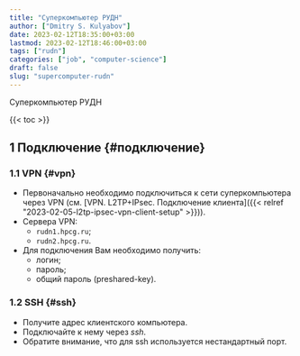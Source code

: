 ```yaml
---
title: "Суперкомпьютер РУДН"
author: ["Dmitry S. Kulyabov"]
date: 2023-02-12T18:35:00+03:00
lastmod: 2023-02-12T18:46:00+03:00
tags: ["rudn"]
categories: ["job", "computer-science"]
draft: false
slug: "supercomputer-rudn"
---
```


Суперкомпьютер РУДН

<!--more-->

{{< toc >}}


## <span class="section-num">1</span> Подключение {#подключение}


### <span class="section-num">1.1</span> VPN {#vpn}

-   Первоначально необходимо подключиться к сети суперкомпьютера через VPN (см. [VPN. L2TP+IPsec. Подключение клиента]({{< relref "2023-02-05-l2tp-ipsec-vpn-client-setup" >}})).
-   Сервера VPN:
    -   `rudn1.hpcg.ru`;
    -   `rudn2.hpcg.ru`.
-   Для подключения Вам необходимо получить:
    -   логин;
    -   пароль;
    -   общий пароль (preshared-key).


### <span class="section-num">1.2</span> SSH {#ssh}

-   Получите адрес клиентского компьютера.
-   Подключайте к нему через _ssh_.
-   Обратите внимание, что для ssh используется нестандартный порт.
